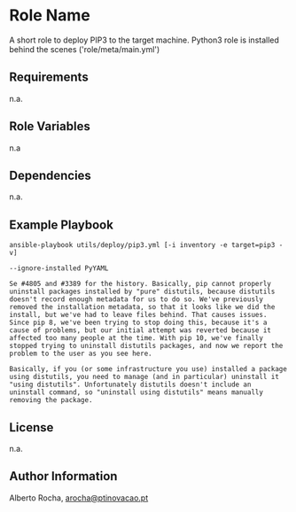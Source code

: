 Role Name
=========

A short role to deploy PIP3 to the target machine. Python3 role is installed behind the scenes ('role/meta/main.yml')

Requirements
------------

n.a.


Role Variables
--------------

n.a

Dependencies
------------

n.a.

Example Playbook
----------------

```ansible-playbook utils/deploy/pip3.yml [-i inventory -e target=pip3 -v]```


```--ignore-installed PyYAML```

```Se #4805 and #3389 for the history. Basically, pip cannot properly uninstall packages installed by "pure" distutils, because distutils doesn't record enough metadata for us to do so. We've previously removed the installation metadata, so that it looks like we did the install, but we've had to leave files behind. That causes issues. Since pip 8, we've been trying to stop doing this, because it's a cause of problems, but our initial attempt was reverted because it affected too many people at the time. With pip 10, we've finally stopped trying to uninstall distutils packages, and now we report the problem to the user as you see here.```

```Basically, if you (or some infrastructure you use) installed a package using distutils, you need to manage (and in particular) uninstall it "using distutils". Unfortunately distutils doesn't include an uninstall command, so "uninstall using distutils" means manually removing the package.```


License
-------

n.a.

Author Information
------------------

Alberto Rocha, arocha@ptinovacao.pt
